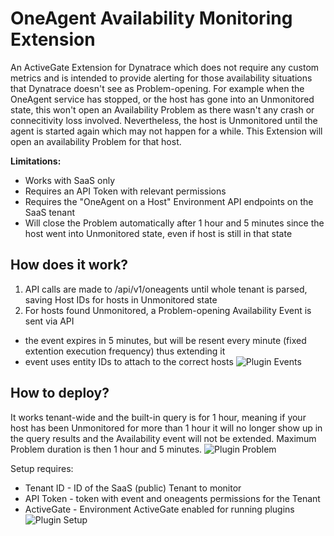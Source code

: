 # OneAgent Availability Monitoring Extension
An ActiveGate Extension for Dynatrace which does not require any custom metrics and is intended to provide alerting for those availability situations that Dynatrace doesn't see as Problem-opening. For example when the OneAgent service has stopped, or the host has gone into an Unmonitored state, this won't open an Availability Problem as there wasn't any crash or connecitivity loss involved. Nevertheless, the host is Unmonitored until the agent is started again which may not happen for a while. This Extension will open an availability Problem for that host.

**Limitations:**
* Works with SaaS only
* Requires an API Token with relevant permissions
* Requires the "OneAgent on a Host" Environment API endpoints on the SaaS tenant
* Will close the Problem automatically after 1 hour and 5 minutes since the host went into Unmonitored state, even if host is still in that state

## How does it work?
1. API calls are made to /api/v1/oneagents until whole tenant is parsed, saving Host IDs for hosts in Unmonitored state
1. For hosts found Unmonitored, a Problem-opening Availability Event is sent via API
  * the event expires in 5 minutes, but will be resent every minute (fixed extention execution frequency) thus extending it
  * event uses entity IDs to attach to the correct hosts
  ![Plugin Events](https://github.com/radustefandynatrace/OneAgentAvailabilityMonitoringExtension/blob/master/imgs/plugin_events.PNG)
  
## How to deploy?
It works tenant-wide and the built-in query is for 1 hour, meaning if your host has been Unmonitored for more than 1 hour it will no longer show up in the query results and the Availability event will not be extended. Maximum Problem duration is then 1 hour and 5 minutes.
![Plugin Problem](https://github.com/radustefandynatrace/OneAgentAvailabilityMonitoringExtension/blob/master/imgs/plugin_problem.PNG)

Setup requires:
* Tenant ID - ID of the SaaS (public) Tenant to monitor
* API Token - token with event and oneagents permissions for the Tenant
* ActiveGate - Environment ActiveGate enabled for running plugins
![Plugin Setup](https://github.com/radustefandynatrace/OneAgentAvailabilityMonitoringExtension/blob/master/imgs/plugin.PNG)
